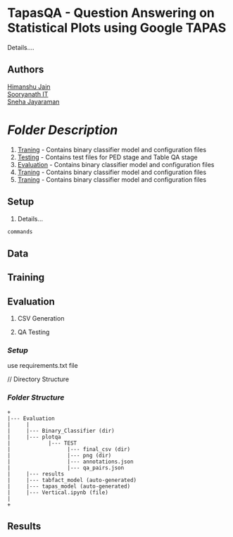 # TapasQA - Question Answering on Statistical Plots using Google TAPAS
Details....

## Authors

[Himanshu Jain](https://github.com/nhimanshujain) <br>
[Sooryanath IT](https://github.com/SooryanathIT) <br>
[Sneha Jayaraman](https://github.com/SnehaJayaraman) <br>

# *Folder Description*
1) [Traning](https://github.com/nhimanshujain/TapasQA/tree/main/Training) - Contains binary classifier model and configuration files
2) [Testing](https://github.com/nhimanshujain/TapasQA/tree/main/Testing) - Contains test files for PED stage and Table QA stage
3) [Evaluation](https://github.com/nhimanshujain/TapasQA/tree/main/Training) - Contains binary classifier model and configuration files
4) [Traning](https://github.com/nhimanshujain/TapasQA/tree/main/Training) - Contains binary classifier model and configuration files
5) [Traning](https://github.com/nhimanshujain/TapasQA/tree/main/Training) - Contains binary classifier model and configuration files






## Setup 
1. Details...
```bash
commands
```

## Data



## Training



## Evaluation

1) CSV Generation

2) QA Testing

### *Setup*
use requirements.txt file

// Directory Structure

### *Folder Structure*
```
+
|--- Evaluation
|     |
|     |--- Binary_Classifier (dir)
|     |--- plotqa
|            |--- TEST
|                  |--- final_csv (dir)
|                  |--- png (dir)
|                  |--- annotations.json
|                  |--- qa_pairs.json
|     |--- results
|     |--- tabfact_model (auto-generated)
|     |--- tapas_model (auto-generated)
|     |--- Vertical.ipynb (file)
|
+

```



## Results

